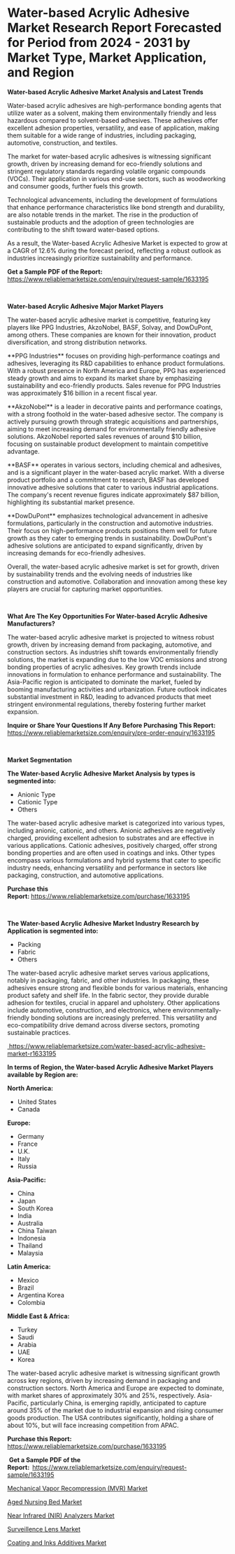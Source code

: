 <p><h1>Water-based Acrylic Adhesive Market Research Report Forecasted for Period from 2024 -  2031 by Market Type, Market Application, and Region</h1></p><p><strong>Water-based Acrylic Adhesive Market Analysis and Latest Trends</strong></p>
<p><p>Water-based acrylic adhesives are high-performance bonding agents that utilize water as a solvent, making them environmentally friendly and less hazardous compared to solvent-based adhesives. These adhesives offer excellent adhesion properties, versatility, and ease of application, making them suitable for a wide range of industries, including packaging, automotive, construction, and textiles. </p><p>The market for water-based acrylic adhesives is witnessing significant growth, driven by increasing demand for eco-friendly solutions and stringent regulatory standards regarding volatile organic compounds (VOCs). Their application in various end-use sectors, such as woodworking and consumer goods, further fuels this growth. </p><p>Technological advancements, including the development of formulations that enhance performance characteristics like bond strength and durability, are also notable trends in the market. The rise in the production of sustainable products and the adoption of green technologies are contributing to the shift toward water-based options. </p><p>As a result, the Water-based Acrylic Adhesive Market is expected to grow at a CAGR of 12.6% during the forecast period, reflecting a robust outlook as industries increasingly prioritize sustainability and performance.</p></p>
<p><strong>Get a Sample PDF of the Report:&nbsp;</strong> <a href="https://www.reliablemarketsize.com/enquiry/request-sample/1633195?utm_campaign=1170&utm_medium=2&utm_source=Github&utm_content=ia&utm_term=27102024&utm_id=water-based-acrylic-adhesive">https://www.reliablemarketsize.com/enquiry/request-sample/1633195</a></p>
<p>&nbsp;</p>
<p><strong>Water-based Acrylic Adhesive Major Market Players</strong></p>
<p><p>The water-based acrylic adhesive market is competitive, featuring key players like PPG Industries, AkzoNobel, BASF, Solvay, and DowDuPont, among others. These companies are known for their innovation, product diversification, and strong distribution networks.</p><p>**PPG Industries** focuses on providing high-performance coatings and adhesives, leveraging its R&D capabilities to enhance product formulations. With a robust presence in North America and Europe, PPG has experienced steady growth and aims to expand its market share by emphasizing sustainability and eco-friendly products. Sales revenue for PPG Industries was approximately $16 billion in a recent fiscal year.</p><p>**AkzoNobel** is a leader in decorative paints and performance coatings, with a strong foothold in the water-based adhesive sector. The company is actively pursuing growth through strategic acquisitions and partnerships, aiming to meet increasing demand for environmentally friendly adhesive solutions. AkzoNobel reported sales revenues of around $10 billion, focusing on sustainable product development to maintain competitive advantage.</p><p>**BASF** operates in various sectors, including chemical and adhesives, and is a significant player in the water-based acrylic market. With a diverse product portfolio and a commitment to research, BASF has developed innovative adhesive solutions that cater to various industrial applications. The company's recent revenue figures indicate approximately $87 billion, highlighting its substantial market presence.</p><p>**DowDuPont** emphasizes technological advancement in adhesive formulations, particularly in the construction and automotive industries. Their focus on high-performance products positions them well for future growth as they cater to emerging trends in sustainability. DowDuPont's adhesive solutions are anticipated to expand significantly, driven by increasing demands for eco-friendly adhesives.</p><p>Overall, the water-based acrylic adhesive market is set for growth, driven by sustainability trends and the evolving needs of industries like construction and automotive. Collaboration and innovation among these key players are crucial for capturing market opportunities.</p></p>
<p>&nbsp;</p>
<p><strong>What Are The Key Opportunities For Water-based Acrylic Adhesive Manufacturers?</strong></p>
<p><p>The water-based acrylic adhesive market is projected to witness robust growth, driven by increasing demand from packaging, automotive, and construction sectors. As industries shift towards environmentally friendly solutions, the market is expanding due to the low VOC emissions and strong bonding properties of acrylic adhesives. Key growth trends include innovations in formulation to enhance performance and sustainability. The Asia-Pacific region is anticipated to dominate the market, fueled by booming manufacturing activities and urbanization. Future outlook indicates substantial investment in R&D, leading to advanced products that meet stringent environmental regulations, thereby fostering further market expansion.</p></p>
<p><strong>Inquire or Share Your Questions If Any Before Purchasing This Report:</strong> <a href="https://www.reliablemarketsize.com/enquiry/pre-order-enquiry/1633195?utm_campaign=1170&utm_medium=2&utm_source=Github&utm_content=ia&utm_term=27102024&utm_id=water-based-acrylic-adhesive">https://www.reliablemarketsize.com/enquiry/pre-order-enquiry/1633195</a></p>
<p>&nbsp;</p>
<p><strong>Market Segmentation</strong></p>
<p><strong>The Water-based Acrylic Adhesive Market Analysis by types is segmented into:</strong></p>
<p><ul><li>Anionic Type</li><li>Cationic Type</li><li>Others</li></ul></p>
<p><p>The water-based acrylic adhesive market is categorized into various types, including anionic, cationic, and others. Anionic adhesives are negatively charged, providing excellent adhesion to substrates and are effective in various applications. Cationic adhesives, positively charged, offer strong bonding properties and are often used in coatings and inks. Other types encompass various formulations and hybrid systems that cater to specific industry needs, enhancing versatility and performance in sectors like packaging, construction, and automotive applications.</p></p>
<p><strong>Purchase this Report:&nbsp;</strong><a href="https://www.reliablemarketsize.com/purchase/1633195?utm_campaign=1170&utm_medium=2&utm_source=Github&utm_content=ia&utm_term=27102024&utm_id=water-based-acrylic-adhesive">https://www.reliablemarketsize.com/purchase/1633195</a></p>
<p>&nbsp;</p>
<p><strong>The Water-based Acrylic Adhesive Market Industry Research by Application is segmented into:</strong></p>
<p><ul><li>Packing</li><li>Fabric</li><li>Others</li></ul></p>
<p><p>The water-based acrylic adhesive market serves various applications, notably in packaging, fabric, and other industries. In packaging, these adhesives ensure strong and flexible bonds for various materials, enhancing product safety and shelf life. In the fabric sector, they provide durable adhesion for textiles, crucial in apparel and upholstery. Other applications include automotive, construction, and electronics, where environmentally-friendly bonding solutions are increasingly preferred. This versatility and eco-compatibility drive demand across diverse sectors, promoting sustainable practices.</p></p>
<p><a href="https://www.reliablemarketsize.com/water-based-acrylic-adhesive-market-r1633195?utm_campaign=1170&utm_medium=2&utm_source=Github&utm_content=ia&utm_term=27102024&utm_id=water-based-acrylic-adhesive">&nbsp;https://www.reliablemarketsize.com/water-based-acrylic-adhesive-market-r1633195</a></p>
<p><strong>In terms of Region, the Water-based Acrylic Adhesive Market Players available by Region are:</strong></p>
<p>
    <p> <strong> North America: </strong>
        <ul>
            <li>United States</li>
            <li>Canada</li>
        </ul>
        </p> 
    <p> <strong> Europe: </strong>
        <ul>
            <li>Germany</li>
            <li>France</li>
            <li>U.K.</li>
            <li>Italy</li>
            <li>Russia</li>
        </ul>
        </p> 
    <p> <strong> Asia-Pacific: </strong>
        <ul>
            <li>China</li>
            <li>Japan</li>
            <li>South Korea</li>
            <li>India</li>
            <li>Australia</li>
            <li>China Taiwan</li>
            <li>Indonesia</li>
            <li>Thailand</li>
            <li>Malaysia</li>
        </ul>
        </p> 
    <p> <strong> Latin America: </strong>
        <ul>
            <li>Mexico</li>
            <li>Brazil</li>
            <li>Argentina Korea</li>
            <li>Colombia</li>
        </ul>
        </p> 
    <p> <strong> Middle East & Africa: </strong>
        <ul>
            <li>Turkey</li>
            <li>Saudi</li>
            <li>Arabia</li>
            <li>UAE</li>
            <li>Korea</li>
        </ul>
    </p>
    </p>
<p><p>The water-based acrylic adhesive market is witnessing significant growth across key regions, driven by increasing demand in packaging and construction sectors. North America and Europe are expected to dominate, with market shares of approximately 30% and 25%, respectively. Asia-Pacific, particularly China, is emerging rapidly, anticipated to capture around 35% of the market due to industrial expansion and rising consumer goods production. The USA contributes significantly, holding a share of about 10%, but will face increasing competition from APAC.</p></p>
<p><strong>Purchase this Report: </strong><a href="https://www.reliablemarketsize.com/purchase/1633195?utm_campaign=1170&utm_medium=2&utm_source=Github&utm_content=ia&utm_term=27102024&utm_id=water-based-acrylic-adhesive">https://www.reliablemarketsize.com/purchase/1633195</a></p>
<p>&nbsp;<strong>Get a Sample PDF of the Report:&nbsp;&nbsp;</strong><a href="https://www.reliablemarketsize.com/enquiry/request-sample/1633195?utm_campaign=1170&utm_medium=2&utm_source=Github&utm_content=ia&utm_term=27102024&utm_id=water-based-acrylic-adhesive">https://www.reliablemarketsize.com/enquiry/request-sample/1633195</a></p>
<p><strong></strong></p>
<p><p><a href="https://issuu.com/reportprime-2/docs/mechanical-vapor-recompression-mvr-_98cd27d9f217cc?utm_campaign=1170&utm_medium=2&utm_source=Github&utm_content=ia&utm_term=27102024&utm_id=water-based-acrylic-adhesive">Mechanical Vapor Recompression (MVR) Market</a></p><p><a href="https://www.linkedin.com/pulse/aged-nursing-bed-market-global-regional-analysis-focus-region-n2bgc?trk=public_post_embed_feed-article-content&utm_campaign=1170&utm_medium=2&utm_source=Github&utm_content=ia&utm_term=27102024&utm_id=water-based-acrylic-adhesive">Aged Nursing Bed Market</a></p><p><a href="https://issuu.com/reportprime-2/docs/near-infrared-nir-analyzers-market-_34298b07afa226?utm_campaign=1170&utm_medium=2&utm_source=Github&utm_content=ia&utm_term=27102024&utm_id=water-based-acrylic-adhesive">Near Infrared (NIR) Analyzers Market</a></p><p><a href="https://www.linkedin.com/pulse/insights-surveillence-lens-market-players-size-geographical-regions-q93vc?utm_campaign=1170&utm_medium=2&utm_source=Github&utm_content=ia&utm_term=27102024&utm_id=water-based-acrylic-adhesive">Surveillence Lens Market</a></p><p><a href="https://github.com/sofayahoo2023/Market-Research-Report-List-6/blob/main/coating-and-inks-additives-market.md?utm_campaign=1170&utm_medium=2&utm_source=Github&utm_content=ia&utm_term=27102024&utm_id=water-based-acrylic-adhesive">Coating and Inks Additives Market</a></p></p>